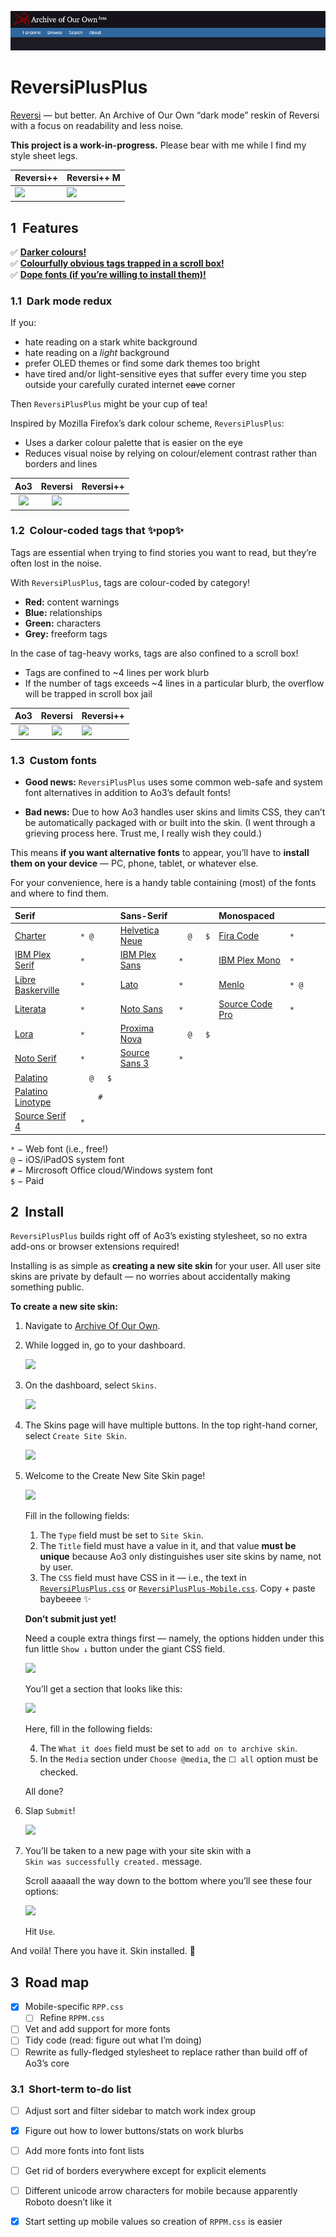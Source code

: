 ![](img/reversiplusplus-banner.png)
# ReversiPlusPlus
[Reversi](https://archiveofourown.org/skins/929) — but better. An Archive of Our Own “dark mode” reskin of Reversi with a focus on readability and less noise.

**This project is a work-in-progress.** Please bear with me while I find my style sheet legs.

| Reversi++                        | Reversi++ M                             |
| :------------------------------- | :-------------------------------------- |
| ![](img/preview-reversiplusplus) | ![](img/preview-reversiplusplus-mobile) |



## 1  Features
✅ **[Darker colours!](https://github.com/galaxygrotesque/ReversiPlusPlus#11-dark-mode-redux)**  
✅ **[Colourfully obvious tags trapped in a scroll box!](https://github.com/galaxygrotesque/ReversiPlusPlus#12-colour-coded-tags-that-pop)**  
✅ **[Dope fonts (if you’re willing to install them)!](https://github.com/galaxygrotesque/ReversiPlusPlus#13-custom-fonts)**


### 1.1  Dark mode redux
If you:
- hate reading on a stark white background
- hate reading on a *light* background
- prefer OLED themes or find some dark themes too bright
- have tired and/or light-sensitive eyes that suffer every time you step outside your carefully curated internet ~~cave~~ corner

Then ```ReversiPlusPlus``` might be your cup of tea!

Inspired by Mozilla Firefox’s dark colour scheme, ```ReversiPlusPlus```:
- Uses a darker colour palette that is easier on the eye
- Reduces visual noise by relying on colour/element contrast rather than borders and lines

|                    Ao3                    |                  Reversi                   | Reversi++ |
| :---------------------------------------: | :----------------------------------------: | :-------- |
| ![](img/comparison-reversi-vanilla-theme) | ![](img/comparison-reversi-plusplus-theme) |           |


### 1.2  Colour-coded tags that ✨pop✨
Tags are essential when trying to find stories you want to read, but they’re often lost in the noise.

With ```ReversiPlusPlus```, tags are colour-coded by category!
- **Red:** content warnings
- **Blue:** relationships
- **Green:** characters
- **Grey:** freeform tags

In the case of tag-heavy works, tags are also confined to a scroll box!
- Tags are confined to ~4 lines per work blurb
- If the number of tags exceeds ~4 lines in a particular blurb, the overflow will be trapped in scroll box jail

|             Ao3              |             Reversi              | Reversi++                                |
| :--------------------------: | :------------------------------: | :--------------------------------------- |
| ![](img/comparison-ao3-tags) | ![](img/comparison-reversi-tags) | ![](img/comparison-reversiplusplus-tags) |


### 1.3  Custom fonts
- **Good news:** ```ReversiPlusPlus``` uses some common web-safe and system font alternatives in addition to Ao3’s default fonts!

- **Bad news:** Due to how Ao3 handles user skins and limits CSS, they can’t be automatically packaged with or built into the skin. (I went through a grieving process here. Trust me, I really wish they could.)

This means **if you want alternative fonts** to appear, you’ll have to **install them on your device** — PC, phone, tablet, or whatever else.

For your convenience, here is a handy table containing (most) of the fonts and where to find them.

| Serif                                                                                         |               | Sans-Serif                                                                     |               | Monospaced                                                                           |               |
| :-------------------------------------------------------------------------------------------- | :-----------: | :----------------------------------------------------------------------------- | :-----------: | :----------------------------------------------------------------------------------- | :-----------: |
| [Charter](https://fontesk.com/charter-typeface/)                                              | ```* @    ``` | [Helvetica Neue](https://myfonts.com/collections/neue-helvetica-font-linotype) | ```  @   $``` | [Fira Code](https://fonts.google.com/specimen/Fira+Code)                             | ```*      ``` |
| [IBM Plex Serif](https://fonts.google.com/specimen/IBM+Plex+Serif)                            | ```*      ``` | [IBM Plex Sans](https://fonts.google.com/specimen/IBM+Plex+Sans)               | ```*      ``` | [IBM Plex Mono](https://fonts.google.com/specimen/IBM+Plex+Mono)                     | ```*      ``` |
| [Libre Baskerville](https://fonts.google.com/specimen/Libre+Baskerville)                      | ```*      ``` | [Lato](https://fonts.google.com/specimen/Lato)                                 | ```*      ``` | [Menlo](https://github.com/hbin/top-programming-fonts/blob/master/Menlo-Regular.ttf) | ```* @    ``` |
| [Literata](https://fonts.google.com/specimen/Literata)                                        | ```*      ``` | [Noto Sans](https://fonts.google.com/specimen/Noto+Sans)                       | ```*      ``` | [Source Code Pro](https://fonts.google.com/specimen/Source+Code+Pro)                 | ```*      ``` |
| [Lora](https://fonts.google.com/specimen/Lora)                                                | ```*      ``` | [Proxima Nova](https://fonts.adobe.com/fonts/proxima-nova)                     | ```  @   $``` |                                                                                      |               |
| [Noto Serif](https://fonts.google.com/specimen/Noto+Serif)                                    | ```*      ``` | [Source Sans 3](https://fonts.google.com/specimen/Source+Sans+3)               | ```*      ``` |                                                                                      |               |
| [Palatino](https://myfonts.com/collections/palatino-font-linotype)                            | ```  @   $``` |                                                                                |               |                                                                                      |               |
| [Palatino Linotype](https://learn.microsoft.com/en-us/typography/font-list/palatino-linotype) | ```    #  ``` |                                                                                |               |                                                                                      |               |
| [Source Serif 4](https://fonts.google.com/specimen/Source+Serif+4)                            | ```*      ``` |                                                                                |               |                                                                                      |               |

```*``` − Web font (i.e., free!)  
```@``` − iOS/iPadOS system font  
```#``` − Mircrosoft Office cloud/Windows system font  
```$``` − Paid


## 2  Install
```ReversiPlusPlus``` builds right off of Ao3’s existing stylesheet, so no extra add-ons or browser extensions required!

Installing is as simple as **creating a new site skin** for your user. All user site skins are private by default — no worries about accidentally making something public.

**To create a new site skin:**

1. Navigate to [Archive Of Our Own](https://archiveofourown.org/).

2. While logged in, go to your dashboard.

	![](img/install-steps-01.png)

3. On the dashboard, select ```Skins```.

	![](img/install-steps-02.png)

4. The Skins page will have multiple buttons. In the top right-hand corner, select ```Create Site Skin```.

	![](img/install-steps-03.png)

5. Welcome to the Create New Site Skin page!
	
	![](img/install-steps-04.png)

	Fill in the following fields:

	1. The ```Type``` field must be set to ```Site Skin```.
	2. The ```Title``` field must have a value in it, and that value **must be unique** because Ao3 only distinguishes user site skins by name, not by user.
	3. The ```CSS``` field must have CSS in it — i.e., the text in [```ReversiPlusPlus.css```](https://github.com/galaxygrotesque/ReversiPlusPlus/blob/main/css/ReversiPlusPlus.css) or [```ReversiPlusPlus-Mobile.css```](https://github.com/galaxygrotesque/ReversiPlusPlus/blob/main/css/ReversiPlusPlus-Mobile.css). Copy + paste baybeeee ✨

	**Don’t submit just yet!**
	
	Need a couple extra things first — namely, the options hidden under this fun little ```Show ↓``` button under the giant CSS field.
	
	![](img/install-steps-05.png)
	
	You’ll get a section that looks like this:
	
	![](img/install-steps-06.png)
	
	Here, fill in the following fields:
	
	4. The ```What it does``` field must be set to ```add on to archive skin```.
	5. In the ```Media``` section under ```Choose @media```, the ```⬜ all``` option must be checked.

	All done?

6. Slap ```Submit```!

	![](img/install-steps-07.png)

7. You’ll be taken to a new page with your site skin with a ```Skin was successfully created.``` message.

	Scroll aaaaall the way down to the bottom where you’ll see these four options:

	![](img/install-steps-08.png)
	
	Hit ```Use```.

And voilà! There you have it. Skin installed. 🌠


## 3  Road map
- [x] Mobile-specific ```RPP.css```
	- [ ] Refine ```RPPM.css```
- [ ] Vet and add support for more fonts
- [ ] Tidy code (read: figure out what I’m doing)
- [ ] Rewrite as fully-fledged stylesheet to replace rather than build off of Ao3’s core

### 3.1  Short-term to-do list
- [ ] Adjust sort and filter sidebar to match work index group
- [x] Figure out how to lower buttons/stats on work blurbs
- [ ] Add more fonts into font lists
- [ ] Get rid of borders everywhere except for explicit elements
- [ ] Different unicode arrow characters for mobile because apparently Roboto doesn’t like it
- [x] Start setting up mobile values so creation of ```RPPM.css``` is easier

